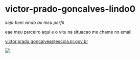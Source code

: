# victor-prado-goncalves-lindo0

*seja bem vindo ao meu perfil*

eae meu parceiro aqui e o vitu na situacao
 me chame no email

victor.prado.goncalves@escola.pr.gov.br

![](https://media.tenor.com/RHJ_VfUk_jsAAAAC/neymar-neymar-jr.gif)
